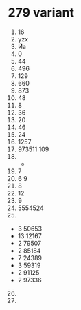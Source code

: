 # 279 variant

1. 16 
2. yzx 
3. Йа 
4. 0 
5. 44 
6. 496 
7. 129 
8. 660 
9. 873 
10. 48 
11. 8 
12. 36 
13. 20
14. 46 
15. 24 
16. 1257 
17. 973511 109
18. -
19. 7
20. 6 9
21. 8
22. 12
23. 9
24. 5554524
25. 
- 3 50653
- 13 12167
- 2 79507
- 2 85184
- 7 24389
- 3 59319
- 2 91125
- 2 97336
26. 
27. 